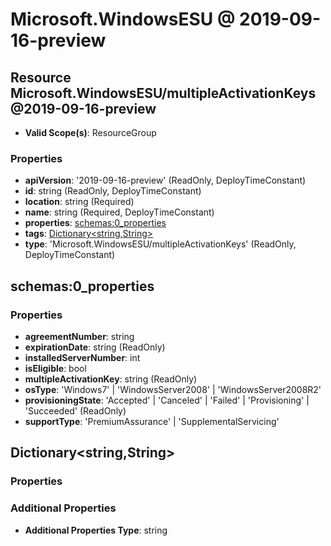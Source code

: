 # Microsoft.WindowsESU @ 2019-09-16-preview

## Resource Microsoft.WindowsESU/multipleActivationKeys@2019-09-16-preview
* **Valid Scope(s)**: ResourceGroup
### Properties
* **apiVersion**: '2019-09-16-preview' (ReadOnly, DeployTimeConstant)
* **id**: string (ReadOnly, DeployTimeConstant)
* **location**: string (Required)
* **name**: string (Required, DeployTimeConstant)
* **properties**: [schemas:0_properties](#schemas0properties)
* **tags**: [Dictionary<string,String>](#dictionarystringstring)
* **type**: 'Microsoft.WindowsESU/multipleActivationKeys' (ReadOnly, DeployTimeConstant)

## schemas:0_properties
### Properties
* **agreementNumber**: string
* **expirationDate**: string (ReadOnly)
* **installedServerNumber**: int
* **isEligible**: bool
* **multipleActivationKey**: string (ReadOnly)
* **osType**: 'Windows7' | 'WindowsServer2008' | 'WindowsServer2008R2'
* **provisioningState**: 'Accepted' | 'Canceled' | 'Failed' | 'Provisioning' | 'Succeeded' (ReadOnly)
* **supportType**: 'PremiumAssurance' | 'SupplementalServicing'

## Dictionary<string,String>
### Properties
### Additional Properties
* **Additional Properties Type**: string

